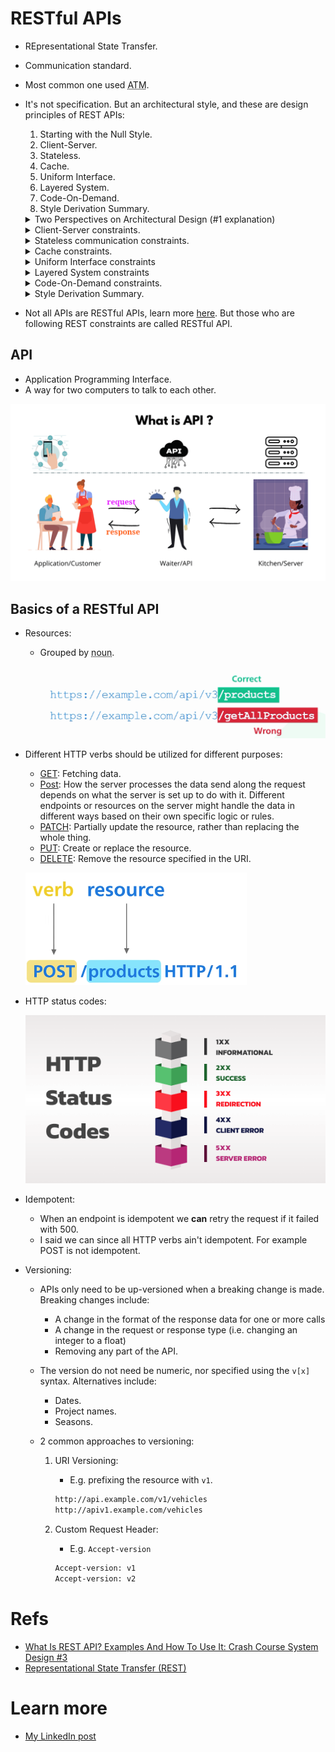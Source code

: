 # RESTful APIs

- REpresentational State Transfer.
- Communication standard.
- Most common one used <span style="text-decoration: underline dotted; text-underline-offset: 0.1em; cursor: help;" title="At this moment">ATM</span>.
- It's not specification. But an architectural style, and these are design principles of REST APIs:

  1. Starting with the Null Style.
  2. Client-Server.
  3. Stateless.
  4. Cache.
  5. Uniform Interface.
  6. Layered System.
  7. Code-On-Demand.
  8. Style Derivation Summary.

  <details>
    <summary>
      Two Perspectives on Architectural Design (#1 explanation)
    </summary>
    <table>
      <thead>
        <tr>
          <th></th>
          <th>
            Starting from Scratch <small>(Blank Slate Approach)</small>
          </th>
          <th>
            Starting with Needs and Adding Constraints
            <small>(Incremental Constraints Approach)</small>
          </th>
        </tr>
      </thead>
      <tbody>
        <tr>
          <td>Description</td>
          <td>
            Designer begins with <em>no</em>
            <span
              style="
                text-decoration: underline dotted;
                text-underline-offset: 0.1em;
                cursor: help;
              "
              title="predetermined rules or limitations."
            >
              preconceived constraints
            </span>
            or guidelines. They start with a blank canvas, creating an
            architecture by gradually adding familiar components until the
            system meets its intended requirements.
          </td>
          <td>
            Designer starts by considering the overall needs of the system
            without any constraints. They then gradually impose
            constraints on different parts of the system. These
            constraints help ensure that
            <span
              style="
                text-decoration: underline dotted;
                text-underline-offset: 0.1em;
                cursor: help;
              "
              title="E.g. efficiency, usability, or scalability."
            >
              various factors
            </span>
            influencing the system are addressed naturally.
          </td>
        </tr>
        <tr style="color: yellow">
          <td>Characteristics</td>
          <td>
            Emphasizes creativity and an unrestricted vision, allowing the
            designer to explore many possibilities without initial
            limitations.
          </td>
          <td>
            Focuses on understanding the system's context and purpose,
            applying restraint to align the design with the real-world
            influences/conditions.
          </td>
        </tr>
      </tbody>
    </table>
  </details>

  <details>
    <summary>
      Client-Server constraints.
    </summary>
    <ul>
      <li>
        Separation of concerns is the principle behind the client-server constraints.
      </li>
      <li style="color: yellow;">
        Separate UI concerns from the data storage concerns.
      </li>
      <li>
        More portable UI across multiple platforms.
      </li>
      <li style="color: yellow;">
        Better scalability by simplifying the server components.
      </li>
      <li>
        Components can evolve independently.
      </li>
    </ul>
  </details>

  <details>
    <summary>
      Stateless communication constraints.
    </summary>
    <p>
      Each request from client to server must contain all of the information necessary to understand the request. Session state is therefore kept entirely on the client.
    </p>
    <table>
      <thead>
        <tr>
          <th>Pros</th>
          <th>Cons</th>
        </tr>
      </thead>
      <tbody>
        <tr>
          <td>
            <ul>
              <li>
                Improved visibility: monitoring system does not have to look beyond a single request 
                <span 
                  style="text-decoration: underline dotted; text-underline-offset: 0.1em; cursor: help;"
                  title="a single piece of information"
                >
                  datum
                </span>
                in order to determine the full nature of the request.
              </li>
              <li style="color: yellow">
                More reliable because it eases the task of recovering from
                <span 
                  style="text-decoration: underline dotted; text-underline-offset: 0.1em; cursor: help;"
                  title="some components of the system fail while others continue to function."
                >
                  partial failures.
                </span>
                Since each request is completely self-contained and independent of previous requests, in case of failure client can simply
                <span
                  style="text-decoration: underline dotted; text-underline-offset: 0.1em; cursor: help;"
                  title="The concept of idempotency is closely related to the idea of statelessness"
                >
                  retry
                </span>
                it.
              </li>
              <li>
                Improved scalability: not having to store state between requests allows the server component to quickly free resources.
              </li>
              <li style="color: yellow">
                Simplified implementation: server doesn't have to manage resource usage across requests.
              </li>
            </ul>
          </td>
          <td>
            <ul>
              <li style="color: yellow">
                Decreased network performance: by increasing the repetitive data <small>(per-interaction overhead)</small> sent in a series of requests.
              </li>
              <li>
                Reduced server control over consistent
                <span
                  style="text-decoration: underline dotted; text-underline-offset: 0.1em; cursor: help;"
                  title="UI/UX"
                >
                  application behavior:
                </span> 
                application becomes dependent on the correct implementation of semantics across multiple client versions. For example, a newer client version might handle certain data or state management differently than an older version, leading to varying user experiences or even errors.
              </li>
            </ul>
          </td>
        </tr>
      </tbody>
    </table>
  </details>

  <details>
    <summary>
      Cache constraints.
    </summary>
    <ul>
      <li>
        This is all about Client-Side Caching: not server-side caching or intermediary caching <small>(infrastructure layer)</small>.
        <img src="./caching.png" />
      </li>
      <li style="color: yellow">
        The data within a response to a request, implicitly/explicitly is labeled as cacheable or non-cacheable. A cacheable response signifies that a client cache can reuse that response data for later, equivalent requests.
      </li>
    </ul>
  </details>

  <details>
    <summary>
      Uniform Interface constraints
    </summary>
    <ul>
      <li>
        Consistent set of operations and conventions <small>(HTTP spec)</small> for interactions between clients and servers.
      </li>
      <li style="color: yellow">
        Generality and simplification principle.
      </li>
    </ul>
  </details>

  <details>
    <summary>
      Layered System constraints
    </summary>
    <ul>
      <li>
        This style allows an architecture to be composed of hierarchical layers.
      </li>
      <li style="color: yellow">
        Each component cannot "see" beyond the immediate layer with which they are interacting.
      </li>
      <li>
        Adds Overhead and latency to the processing of data which can be offset by utilizing caching mechanisms.
      </li>
    </ul>
  </details>

  <details>
    <summary>
      Code-On-Demand constraints.
    </summary>
    <ul>
      <li>
        Server can send executable code to a client, allowing the client to run this code to extend its functionality.
      </li>
      <li style="color: yellow">
        Reduces Visibility: When a client dynamically downloads and executes code, it can be harder to predict and monitor the exact behavior of the client application
      </li>
      <li>
        E.g. a dynamic form or a real-time chat widget.
      </li>
    </ul>
  </details>

  <details>
    <summary>
      Style Derivation Summary.
    </summary>
    <p>
      The constraints of REST are not random; they are derived from well-established architectural styles.
    </p>
  </details>

- Not all APIs are RESTful APIs, learn more [here](https://roy.gbiv.com/untangled/2008/rest-apis-must-be-hypertext-driven). But those who are following REST constraints are called RESTful API.

## API

- Application Programming Interface.
- A way for two computers to talk to each other.

![API core concept visualization](./api.png)

## Basics of a RESTful API

- Resources:

  - Grouped by <span style="text-decoration: underline dotted; text-underline-offset: 0.1em; cursor: help;" title="Not verb">noun</span>.

    ![Noun not verb](./noun-not-verb.png)

- Different HTTP verbs should be utilized for different purposes:

  - [GET](https://datatracker.ietf.org/doc/html/rfc7231#section-4.3.1): Fetching data.
  - [Post](https://datatracker.ietf.org/doc/html/rfc7231#section-4.3.3): How the server processes the data send along the request depends on what the server is set up to do with it. Different endpoints or resources on the server might handle the data in different ways based on their own specific logic or rules.
  - [PATCH](https://datatracker.ietf.org/doc/html/rfc5789): Partially update the resource, rather than replacing the whole thing.
  - [PUT](https://datatracker.ietf.org/doc/html/rfc7231#section-4.3.4): Create or replace the resource.
  - [DELETE](https://datatracker.ietf.org/doc/html/rfc7231#section-4.3.5): Remove the resource specified in the URI.

  ![Parts of a HTTP request](./http-request-rest-parts.png)

- HTTP status codes:

  ![HTTP status codes](./http-status-codes.png)

- Idempotent:

  - When an endpoint is idempotent we **can** retry the request if it failed with 500.
  - I said we can since all HTTP verbs ain't idempotent. For example POST is not idempotent.

- Versioning:

  - APIs only need to be up-versioned when a breaking change is made. Breaking changes include:
    - A change in the format of the response data for one or more calls
    - A change in the request or response type (i.e. changing an integer to a float)
    - Removing any part of the API.
  - The version do not need be numeric, nor specified using the `v[x]` syntax. Alternatives include:
    - Dates.
    - Project names.
    - Seasons.
  - 2 common approaches to versioning:

    1. URI Versioning:

       - E.g. prefixing the resource with `v1`.

       ```cmd
       http://api.example.com/v1/vehicles
       http://apiv1.example.com/vehicles
       ```

    2. Custom Request Header:

       - E.g. `Accept-version`

       ```cmd
       Accept-version: v1
       Accept-version: v2
       ```

# Refs

- [What Is REST API? Examples And How To Use It: Crash Course System Design #3](https://www.youtube.com/watch?v=-mN3VyJuCjM)
- [Representational State Transfer (REST)](https://ics.uci.edu/~fielding/pubs/dissertation/rest_arch_style.htm)

# Learn more

- [My LinkedIn post](https://www.linkedin.com/posts/kasir-barati_http-spec-rfc-activity-7224516416043929600-33_H?utm_source=share&utm_medium=member_desktop)
